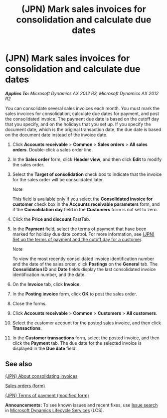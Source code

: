 ﻿---
title: (JPN) Mark sales invoices for consolidation and calculate due dates
TOCTitle: (JPN) Mark sales invoices for consolidation and calculate due dates
ms:assetid: b7cf6ea2-e148-4ead-8bbd-7cc738341386
ms:mtpsurl: https://technet.microsoft.com/en-us/library/JJ664957(v=AX.60)
ms:contentKeyID: 49386541
ms.date: 04/18/2014
mtps_version: v=AX.60
f1_keywords:
- JP - 00011
---

# (JPN) Mark sales invoices for consolidation and calculate due dates 


_**Applies To:** Microsoft Dynamics AX 2012 R3, Microsoft Dynamics AX 2012 R2_

You can consolidate several sales invoices each month. You must mark the sales invoices for consolidation, calculate due dates for payment, and post the consolidated invoice. The payment due date is based on the cutoff day that you specify, and on the holidays that you set up. If you specify the document date, which is the original transaction date, the due date is based on the document date instead of the invoice date.

1.  Click **Accounts receivable** \> **Common** \> **Sales orders** \> **All sales orders**. Double-click a sales order line.

2.  In the **Sales order** form, click **Header view**, and then click **Edit** to modify the sales order.

3.  Select the **Target of consolidation** check box to indicate that the invoice for the sales order will be consolidated later.
    

    > [!NOTE]
    > <P>This field is available only if you select the <STRONG>Consolidated invoice for customer</STRONG> check box in the <STRONG>Accounts receivable parameters</STRONG> form, and if the <STRONG>Consolidation day</STRONG> field in the <STRONG>Customers</STRONG> form is not set to zero.</P>



4.  Click the **Price and discount** FastTab.

5.  In the **Payment** field, select the terms of payment that have been marked for holiday due date control. For more information, see [(JPN) Set up the terms of payment and the cutoff day for a customer](jpn-set-up-the-terms-of-payment-and-the-cutoff-day-for-a-customer.md).
    

    > [!NOTE]
    > <P>To view the most recently consolidated invoice identification number and the date of the sales order, click <STRONG>Postings</STRONG> on the <STRONG>General</STRONG> tab. The <STRONG>Consolidation ID</STRONG> and <STRONG>Date</STRONG> fields display the last consolidated invoice identification number, and the date.</P>



6.  On the **Invoice** tab, click **Invoice**.

7.  In the **Posting invoice** form, click **OK** to post the sales order.

8.  Close the forms.

9.  Click **Accounts receivable** \> **Common** \> **Customers** \> **All customers**.

10. Select the customer account for the posted sales invoice, and then click **Transactions**.

11. In the **Customer transactions** form, select the posted invoice, and then click the **Payment** tab. The due date for the selected invoice is displayed in the **Due date** field.

## See also

[(JPN) About consolidating invoices](jpn-about-consolidating-invoices.md)

[Sales orders (form)](https://technet.microsoft.com/en-us/library/aa585863\(v=ax.60\))

[(JPN) Terms of payment (modified form)](https://technet.microsoft.com/en-us/library/jj711223\(v=ax.60\))

  
**Announcements:** To see known issues and recent fixes, use [Issue search](http://go.microsoft.com/fwlink/?linkid=389258) in [Microsoft Dynamics Lifecycle Services](http://go.microsoft.com/fwlink/?linkid=306505) (LCS).

